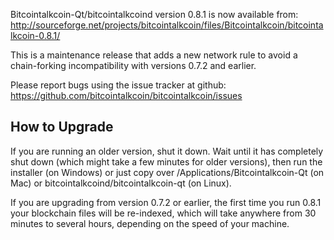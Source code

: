 Bitcointalkcoin-Qt/bitcointalkcoind version 0.8.1 is now available from:
  http://sourceforge.net/projects/bitcointalkcoin/files/Bitcointalkcoin/bitcointalkcoin-0.8.1/

This is a maintenance release that adds a new network rule to avoid
a chain-forking incompatibility with versions 0.7.2 and earlier.

Please report bugs using the issue tracker at github:
  https://github.com/bitcointalkcoin/bitcointalkcoin/issues


How to Upgrade
--------------

If you are running an older version, shut it down. Wait
until it has completely shut down (which might take a few minutes for older
versions), then run the installer (on Windows) or just copy over
/Applications/Bitcointalkcoin-Qt (on Mac) or bitcointalkcoind/bitcointalkcoin-qt (on Linux).

If you are upgrading from version 0.7.2 or earlier, the first time you
run 0.8.1 your blockchain files will be re-indexed, which will take
anywhere from 30 minutes to several hours, depending on the speed of
your machine.
